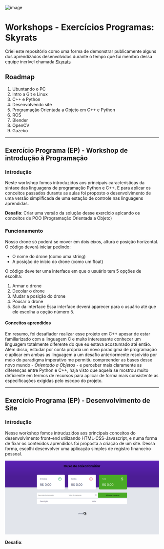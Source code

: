 ![image](https://scontent.ffor4-1.fna.fbcdn.net/v/t31.18172-8/s960x960/22829824_298404297328920_5472367341930442515_o.png?_nc_cat=105&ccb=1-3&_nc_sid=e3f864&_nc_eui2=AeGKfpva6MUKiTfm4OF1ZwfhuMeM7wPChIK4x4zvA8KEgqyiFjJ_rdlynDo32lvWOA7QMzTEDCRuCf5kxGsxnfzI&_nc_ohc=lcMl6UPASl4AX-Rz3Nj&_nc_ht=scontent.ffor4-1.fna&oh=7324a5f22986e190def666cbd10b7efb&oe=60F7DBCC)

# Workshops - Exercícios Programas: Skyrats

Criei este repositório como uma forma de demonstrar publicamente alguns dos aprendizados desenvolvidos durante o tempo que fui membro dessa equipe incrível chamada [Skyrats](SkyRats.github.io)

## Roadmap 

1. Ubuntando o PC
2. Intro a Git e Linux 
3. C++ e Python
4. Desenvolvendo site
5. Programação Orientada a Objeto em C++ e Python 
6. ROS
7. Blender
8. OpenCV
9. Gazebo

<hr>

## Exercício Programa (EP) - Workshop de introdução à Programação

### Introdução

Neste workshop fomos introduzidos aos principais características da sintaxe das linguagens de programação Python e C++. E para aplicar os conceitos passados durante as aulas foi proposto o desenvolvimento de uma versão simplificada de uma estação de controle nas linguagens aprendidas.

**Desafio**: Criar uma versão da solução desse exercício aplcando os conceitos de POO (Programação Orientada a Objeto)

### Funcionamento

Nosso drone só poderá se mover em dois eixos, altura e posição horizontal.
O código deverá iniciar pedindo:
- O nome do drone (como uma string)
- A posição de início do drone (como um float)

O código deve ter uma interface em que o usuário tem 5 opções de escolha:
1. Armar o drone
2. Decolar o drone
3. Mudar a posição do drone
4. Pousar o drone
5. Sair da interface
Essa interface deverá aparecer para o usuário até que ele escolha a opção número 5.

#### Conceitos aprendidos

Em resumo, foi desafiador realizar esse projeto em C++ apesar de estar familiarizado com a linguagem C e muito interessante conhecer um linguagem totalmente diferente do que eu estava acostumado até então. 
Além disso, estudar por conta própria um novo paradigma de programação e aplicar em ambas as linguagem a um desafio anteriormente resolvido por meio do paradigma imperativo me permitiu compreender as bases desse novo mundo - _Orientado a Objetos_ - e perceber mais claramente as diferenças entre Python e C++, haja visto que aquela se mostrou muito deficiente em termos de recursos para aplicar de forma mais consistente as especificações exigidas pelo escopo do projeto.

<hr>

## Exercício Programa (EP) - Desenvolvimento de Site

### Introdução

Nesse workshop fomos intruduzidos aos principais conceitos do desenvolvimento front-end utilizando HTML-CSS-Javascript, e numa forma de fixar os conteúdos aprendidos foi proposta a criação de um site. Dessa forma, escolhi desenvolver uma aplicação simples de registro financeiro pessoal.

![image](./images/printscreen.png)

**Desafio**: 
